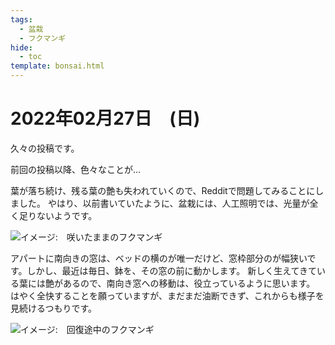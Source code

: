 ```yaml
---
tags:
  - 盆栽
  - フクマンギ
hide:
  - toc
template: bonsai.html
---
```

# 2022年02月27日　(日)
久々の投稿です。

前回の投稿以降、色々なことが…

葉が落ち続け、残る葉の艶も失われていくので、Redditで問題してみることにしました。
やはり、以前書いていたように、盆栽には、人工照明では、光量が全く足りないようです。

![イメージ:　咲いたままのフクマンギ](https://lh3.googleusercontent.com/NVMx1xx8VtQyb31w2h3jhbKDbSvq82DT73Z9KoDf04qD2JiperE_S5UFTlHJSwyVbMBErBMk7zKA7Sy4cplAHh2Pf5-7q4X9o6NynSFdUJjcXfe6irjXO0CpW4fzABqKjZ7XPz7mMw=w2400)

アパートに南向きの窓は、ベッドの横のが唯一だけど、窓枠部分のが幅狭いです。しかし、最近は毎日、鉢を、その窓の前に動かします。
新しく生えてきている葉には艶があるので、南向き窓への移動は、役立っているように思います。
はやく全快することを願っていますが、まだまだ油断できず、これからも様子を見続けるつもりです。

![イメージ:　回復途中のフクマンギ](https://lh3.googleusercontent.com/6lnOpISu5KZ9MmmNx3WXK9rrL0LzTXIlrEx1HiLZyJUqy1n00JBVU-reKTxrDMV032_O3WOc25h0RZGWueLcPFMfEi7f8p50k8dCvGvc5ZSO2OKCwc2yPfAc7y8qgDiy57szM0iApw=w2400)
